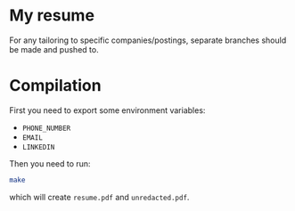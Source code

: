 # My resume

For any tailoring to specific companies/postings, separate branches should be made and pushed to.

# Compilation
First you need to export some environment variables:
- `PHONE_NUMBER`
- `EMAIL`
- `LINKEDIN`

Then you need to run:
```sh
make
```
which will create `resume.pdf` and `unredacted.pdf`.